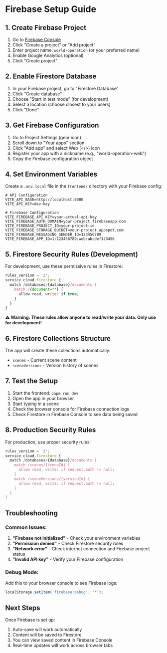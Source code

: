 # Firebase Setup Guide

## 1. Create Firebase Project

1. Go to [Firebase Console](https://console.firebase.google.com/)
2. Click "Create a project" or "Add project"
3. Enter project name: `world-operation` (or your preferred name)
4. Enable Google Analytics (optional)
5. Click "Create project"

## 2. Enable Firestore Database

1. In your Firebase project, go to "Firestore Database"
2. Click "Create database"
3. Choose "Start in test mode" (for development)
4. Select a location (choose closest to your users)
5. Click "Done"

## 3. Get Firebase Configuration

1. Go to Project Settings (gear icon)
2. Scroll down to "Your apps" section
3. Click "Add app" and select Web (</>) icon
4. Register your app with a nickname (e.g., "world-operation-web")
5. Copy the Firebase configuration object

## 4. Set Environment Variables

Create a `.env.local` file in the `frontend/` directory with your Firebase config:

```env
# API Configuration
VITE_API_BASE=http://localhost:8000
VITE_API_KEY=dev-key

# Firebase Configuration
VITE_FIREBASE_API_KEY=your-actual-api-key
VITE_FIREBASE_AUTH_DOMAIN=your-project.firebaseapp.com
VITE_FIREBASE_PROJECT_ID=your-project-id
VITE_FIREBASE_STORAGE_BUCKET=your-project.appspot.com
VITE_FIREBASE_MESSAGING_SENDER_ID=123456789
VITE_FIREBASE_APP_ID=1:123456789:web:abcdef123456
```

## 5. Firestore Security Rules (Development)

For development, use these permissive rules in Firestore:

```javascript
rules_version = '2';
service cloud.firestore {
  match /databases/{database}/documents {
    match /{document=**} {
      allow read, write: if true;
    }
  }
}
```

**⚠️ Warning: These rules allow anyone to read/write your data. Only use for development!**

## 6. Firestore Collections Structure

The app will create these collections automatically:

- `scenes` - Current scene content
- `sceneVersions` - Version history of scenes

## 7. Test the Setup

1. Start the frontend: `pnpm run dev`
2. Open the app in your browser
3. Start typing in a scene
4. Check the browser console for Firebase connection logs
5. Check Firestore in Firebase Console to see data being saved

## 8. Production Security Rules

For production, use proper security rules:

```javascript
rules_version = '2';
service cloud.firestore {
  match /databases/{database}/documents {
    match /scenes/{sceneId} {
      allow read, write: if request.auth != null;
    }
    match /sceneVersions/{versionId} {
      allow read, write: if request.auth != null;
    }
  }
}
```

## Troubleshooting

### Common Issues:

1. **"Firebase not initialized"** - Check your environment variables
2. **"Permission denied"** - Check Firestore security rules
3. **"Network error"** - Check internet connection and Firebase project status
4. **"Invalid API key"** - Verify your Firebase configuration

### Debug Mode:

Add this to your browser console to see Firebase logs:
```javascript
localStorage.setItem('firebase:debug', '*');
```

## Next Steps

Once Firebase is set up:
1. Auto-save will work automatically
2. Content will be saved to Firestore
3. You can view saved content in Firebase Console
4. Real-time updates will work across browser tabs
